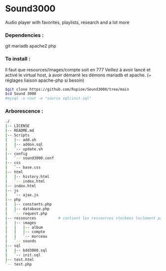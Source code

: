 # Sound3000
Audio player with favorites, playlists, research and a lot more

### Dependencies :
git
mariadb
apache2
php

### To install :
Il faut que resources/images/compte soit en 777
Veillez à avoir lancé et activé le virtual host, à avoir démarré les démons mariadb et apache. (+ réglages liaison apache-php si besoin)
```sh
$git clone https://github.com/Rupioe/Sound3000/tree/main
$cd Sound 3000
#mysql -u root -e "source sql/init.sql"
 ```

### Arborescence :
```sh
./
|-- LICENSE
|-- README.md
|-- Scripts
|   |-- add.sh
|   |-- addon.sql
|   `-- update.sh
|-- config
|   `-- sound3000.conf
|-- css
|   `-- base.css
|-- html
|   |-- history.html
|   `-- index.html
|-- index.html
|-- js
|   `-- ajax.js
|-- php
|   |-- constants.php
|   |-- database.php
|   `-- request.php
|-- ressources  		# contient les ressources stockées loclement par l'utilisateur (upload de photo de profil)
|   |-- images
|   |   |-- album
|   |   |-- compte
|   |   `-- morceau
|   `-- sounds
|-- sql
|   |-- bdd3000.sql
|   `-- init.sql
|-- test.html
`-- test.php
```

